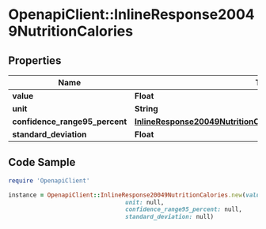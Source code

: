 # OpenapiClient::InlineResponse20049NutritionCalories

## Properties

Name | Type | Description | Notes
------------ | ------------- | ------------- | -------------
**value** | **Float** |  | 
**unit** | **String** |  | 
**confidence_range95_percent** | [**InlineResponse20049NutritionCaloriesConfidenceRange95Percent**](InlineResponse20049NutritionCaloriesConfidenceRange95Percent.md) |  | 
**standard_deviation** | **Float** |  | 

## Code Sample

```ruby
require 'OpenapiClient'

instance = OpenapiClient::InlineResponse20049NutritionCalories.new(value: null,
                                 unit: null,
                                 confidence_range95_percent: null,
                                 standard_deviation: null)
```



